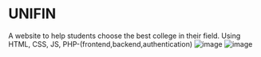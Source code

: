 # UNIFIN
A website to help students choose the best college in their field. Using HTML, CSS, JS, PHP-(frontend,backend,authentication)
![image](https://github.com/20-prateek-02/UNIFIN/assets/114812078/02fc2188-bff7-404c-b3f9-1af35ec98621)
![image](https://github.com/20-prateek-02/UNIFIN/assets/114812078/ea387acc-f07f-4bfc-a0ef-b7d5019a819f)
